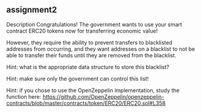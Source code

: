 ## assignment2

Description
Congratulations! The government wants to use your smart contract ERC20 tokens now for transferring economic value!

However, they require the ability to prevent transfers to blacklisted addresses from occurring, and they want addresses on a blacklist to not be able to transfer their funds until they are removed from the blacklist.

Hint: what is the appropriate data structure to store this blacklist?

Hint: make sure only the government can control this list!

Hint: if you chose to use the OpenZeppelin implementation, study the function here: https://github.com/OpenZeppelin/openzeppelin-contracts/blob/master/contracts/token/ERC20/ERC20.sol#L358